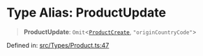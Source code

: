 # Type Alias: ProductUpdate

> **ProductUpdate**: `Omit`\<[`ProductCreate`](ProductCreate.md), `"originCountryCode"`\>

Defined in: [src/Types/Product.ts:47](https://github.com/Fokusdotid/Baileys/blob/b457796e9982984bfe7323cdd6fea8bc613c4ed0/src/Types/Product.ts#L47)
